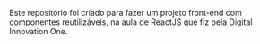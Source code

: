 Este repositório foi criado para fazer um projeto  front-end com componentes reutilizáveis, na aula de ReactJS que fiz pela Digital Innovation One.
